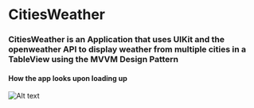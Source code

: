 # CitiesWeather

### CitiesWeather is an Application that uses UIKit and the openweather API to display weather from multiple cities in a TableView using the MVVM Design Pattern


#### How the app looks upon loading up
![Alt text](/Images/![CitiesWeatherDefaultScreen](https://user-images.githubusercontent.com/37939649/193508307-95efa163-cfbd-4f1d-8281-466d918b654f.png)
 "Optional title")

